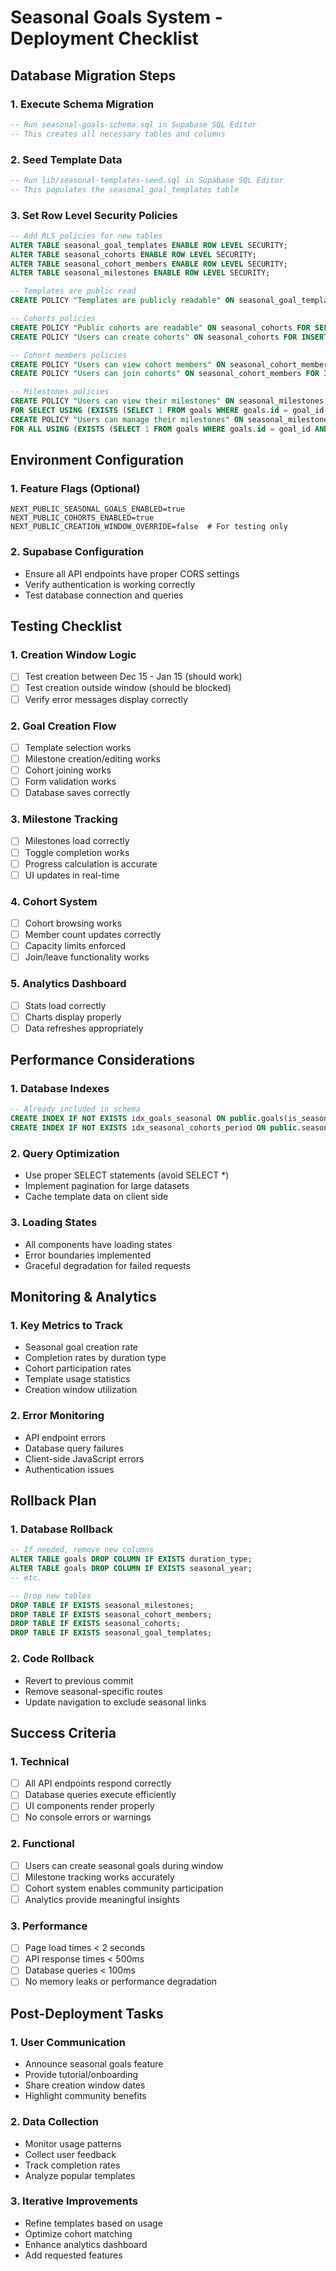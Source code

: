 # Seasonal Goals System - Deployment Checklist

## Database Migration Steps

### 1. Execute Schema Migration
```sql
-- Run seasonal-goals-schema.sql in Supabase SQL Editor
-- This creates all necessary tables and columns
```

### 2. Seed Template Data
```sql
-- Run lib/seasonal-templates-seed.sql in Supabase SQL Editor
-- This populates the seasonal_goal_templates table
```

### 3. Set Row Level Security Policies
```sql
-- Add RLS policies for new tables
ALTER TABLE seasonal_goal_templates ENABLE ROW LEVEL SECURITY;
ALTER TABLE seasonal_cohorts ENABLE ROW LEVEL SECURITY;
ALTER TABLE seasonal_cohort_members ENABLE ROW LEVEL SECURITY;
ALTER TABLE seasonal_milestones ENABLE ROW LEVEL SECURITY;

-- Templates are public read
CREATE POLICY "Templates are publicly readable" ON seasonal_goal_templates FOR SELECT USING (true);

-- Cohorts policies
CREATE POLICY "Public cohorts are readable" ON seasonal_cohorts FOR SELECT USING (is_public = true);
CREATE POLICY "Users can create cohorts" ON seasonal_cohorts FOR INSERT WITH CHECK (auth.uid() = created_by);

-- Cohort members policies
CREATE POLICY "Users can view cohort members" ON seasonal_cohort_members FOR SELECT USING (true);
CREATE POLICY "Users can join cohorts" ON seasonal_cohort_members FOR INSERT WITH CHECK (auth.uid() = user_id);

-- Milestones policies
CREATE POLICY "Users can view their milestones" ON seasonal_milestones 
FOR SELECT USING (EXISTS (SELECT 1 FROM goals WHERE goals.id = goal_id AND goals.user_id = auth.uid()));
CREATE POLICY "Users can manage their milestones" ON seasonal_milestones 
FOR ALL USING (EXISTS (SELECT 1 FROM goals WHERE goals.id = goal_id AND goals.user_id = auth.uid()));
```

## Environment Configuration

### 1. Feature Flags (Optional)
```env
NEXT_PUBLIC_SEASONAL_GOALS_ENABLED=true
NEXT_PUBLIC_COHORTS_ENABLED=true
NEXT_PUBLIC_CREATION_WINDOW_OVERRIDE=false  # For testing only
```

### 2. Supabase Configuration
- Ensure all API endpoints have proper CORS settings
- Verify authentication is working correctly
- Test database connection and queries

## Testing Checklist

### 1. Creation Window Logic
- [ ] Test creation between Dec 15 - Jan 15 (should work)
- [ ] Test creation outside window (should be blocked)
- [ ] Verify error messages display correctly

### 2. Goal Creation Flow
- [ ] Template selection works
- [ ] Milestone creation/editing works
- [ ] Cohort joining works
- [ ] Form validation works
- [ ] Database saves correctly

### 3. Milestone Tracking
- [ ] Milestones load correctly
- [ ] Toggle completion works
- [ ] Progress calculation is accurate
- [ ] UI updates in real-time

### 4. Cohort System
- [ ] Cohort browsing works
- [ ] Member count updates correctly
- [ ] Capacity limits enforced
- [ ] Join/leave functionality works

### 5. Analytics Dashboard
- [ ] Stats load correctly
- [ ] Charts display properly
- [ ] Data refreshes appropriately

## Performance Considerations

### 1. Database Indexes
```sql
-- Already included in schema
CREATE INDEX IF NOT EXISTS idx_goals_seasonal ON public.goals(is_seasonal, duration_type, seasonal_year);
CREATE INDEX IF NOT EXISTS idx_seasonal_cohorts_period ON public.seasonal_cohorts(duration_type, year, quarter);
```

### 2. Query Optimization
- Use proper SELECT statements (avoid SELECT *)
- Implement pagination for large datasets
- Cache template data on client side

### 3. Loading States
- All components have loading states
- Error boundaries implemented
- Graceful degradation for failed requests

## Monitoring & Analytics

### 1. Key Metrics to Track
- Seasonal goal creation rate
- Completion rates by duration type
- Cohort participation rates
- Template usage statistics
- Creation window utilization

### 2. Error Monitoring
- API endpoint errors
- Database query failures
- Client-side JavaScript errors
- Authentication issues

## Rollback Plan

### 1. Database Rollback
```sql
-- If needed, remove new columns
ALTER TABLE goals DROP COLUMN IF EXISTS duration_type;
ALTER TABLE goals DROP COLUMN IF EXISTS seasonal_year;
-- etc.

-- Drop new tables
DROP TABLE IF EXISTS seasonal_milestones;
DROP TABLE IF EXISTS seasonal_cohort_members;
DROP TABLE IF EXISTS seasonal_cohorts;
DROP TABLE IF EXISTS seasonal_goal_templates;
```

### 2. Code Rollback
- Revert to previous commit
- Remove seasonal-specific routes
- Update navigation to exclude seasonal links

## Success Criteria

### 1. Technical
- [ ] All API endpoints respond correctly
- [ ] Database queries execute efficiently
- [ ] UI components render properly
- [ ] No console errors or warnings

### 2. Functional
- [ ] Users can create seasonal goals during window
- [ ] Milestone tracking works accurately
- [ ] Cohort system enables community participation
- [ ] Analytics provide meaningful insights

### 3. Performance
- [ ] Page load times < 2 seconds
- [ ] API response times < 500ms
- [ ] Database queries < 100ms
- [ ] No memory leaks or performance degradation

## Post-Deployment Tasks

### 1. User Communication
- Announce seasonal goals feature
- Provide tutorial/onboarding
- Share creation window dates
- Highlight community benefits

### 2. Data Collection
- Monitor usage patterns
- Collect user feedback
- Track completion rates
- Analyze popular templates

### 3. Iterative Improvements
- Refine templates based on usage
- Optimize cohort matching
- Enhance analytics dashboard
- Add requested features